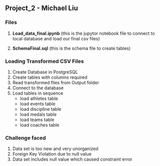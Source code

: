 
## Project_2 - Michael Liu

### Files

1. **Load_data_final.ipynb**
(this is the jupytor notebook file to connect to local database and load our final csv files)

2. **SchemaFinal.sql**
(this is the schema file to create tables)

### Loading Transformed CSV Files

1. Create Database in PostgreSQL
2. Create tables with columns required
3. Read transformed files from Output folder
4. Connect to the database
5. Load tables in sequence
     - load athletes table
     - load events table
     - load discipline table
     - load medals table
     - load teams table
     - load coaches table

### Challenge faced

1. Data set is too new and very unorganized
2. Foreign Key Violation due to null value
3. Data set includes null value which caused constraint error


